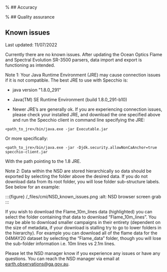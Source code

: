 % ## Accuracy

% ## Quality assurance

## Known issues
Last updated: 11/07/2022

Currently there are no known issues. After updating the Ocean Optics Flame and Spectral Evolution SR-3500 parsers, data import and export is functioning as intended. 


Note 1: Your Java Runtime Environment (JRE) may cause connection issues if it is not compatible. The best JRE to use with Specchio is:
* java version "1.8.0_291"
* Java(TM) SE Runtime Environment (build 1.8.0_291-b10)

* Newer JRE’s are generally ok. If you are experiencing connection issues, please check your installed JRE, and download the one specified above and run the Specchio client in command line specifying the JRE:

`<path_to_jre>/bin/java.exe -jar Executable.jar`

Or more specifically:

`<path_to_jre>/bin/java.exe -jar -Djdk.security.allowNonCaAnchor=true specchio-client.jar`

With the path pointing to the 1.8 JRE.

Note 2: Data within the NSD are stored hierarchically so data should be exported by selecting the folder above the desired data. If you do not download data from its root folder, you will lose folder sub-structure labels. See below for an example:

:::{figure} /_files/cmi/NSD_known_issues.png
:alt: NSD browser screen grab
:::

If you wish to download the Flame_10m_lines data (highlighted) you can select the folder containing that data to download “Flame_10m_lines”. You may be able to download smaller campaigns in their entirety (dependent on the size of metadata, if your download is stalling try to go to lower folders in the hierarchy). For example you can download all of the flame data for the 04MAY20 dataset by selecting the “Flame_data” folder, though you will lose the sub-folder information i.e. 10m lines vs 2.1m lines.

Please let the NSD manager know if you experience any issues or have any questions. You can reach the NSD manager via email at earth.observations@ga.gov.au.

